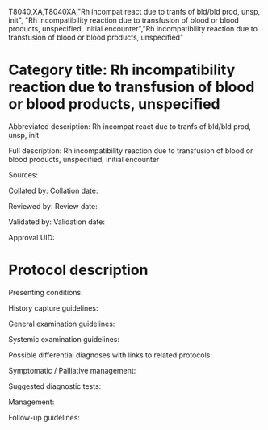 T8040,XA,T8040XA,"Rh incompat react due to tranfs of bld/bld prod, unsp, init", "Rh incompatibility reaction due to transfusion of blood or blood products, unspecified, initial encounter","Rh incompatibility reaction due to transfusion of blood or blood products, unspecified"
# Category title: Rh incompatibility reaction due to transfusion of blood or blood products, unspecified

Abbreviated description: Rh incompat react due to tranfs of bld/bld prod, unsp, init

Full description: Rh incompatibility reaction due to transfusion of blood or blood products, unspecified, initial encounter

Sources:

Collated by:
Collation date:

Reviewed by:
Review date:

Validated by:
Validation date:

Approval UID:

# Protocol description

Presenting conditions:

History capture guidelines:

General examination guidelines:

Systemic examination guidelines:

Possible differential diagnoses with links to related protocols:

Symptomatic / Palliative management:

Suggested diagnostic tests:

Management:

Follow-up guidelines:
